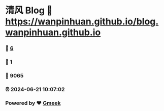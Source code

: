 # 清风 Blog :link: https://wanpinhuan.github.io/blog.wanpinhuan.github.io 
### :page_facing_up: [6](https://wanpinhuan.github.io/blog.wanpinhuan.github.io/tag.html) 
### :speech_balloon: 1 
### :hibiscus: 9065 
### :alarm_clock: 2024-06-21 10:07:02 
### Powered by :heart: [Gmeek](https://github.com/Meekdai/Gmeek)
